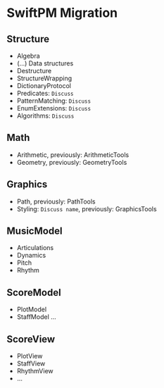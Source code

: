 # SwiftPM Migration

## Structure
- Algebra
- (...) Data structures
- Destructure
- StructureWrapping
- DictionaryProtocol
- Predicates: `Discuss`
- PatternMatching: `Discuss`
- EnumExtensions: `Discuss`
- Algorithms: `Discuss`

## Math
- Arithmetic, previously: ArithmeticTools
- Geometry, previously: GeometryTools

## Graphics
- Path, previously: PathTools
- Styling: `Discuss name`, previously: GraphicsTools

## MusicModel
- Articulations
- Dynamics
- Pitch
- Rhythm

## ScoreModel
- PlotModel
- StaffModel
...

## ScoreView
- PlotView
- StaffView
- RhythmView
- ...
